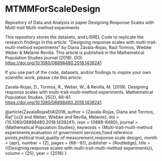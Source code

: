 # MTMMForScaleDesign
Repository of Data and Analysis in paper Designing Response Scales with Multi-trait Multi-method experiments

This repository stores the datasets, and LISREL Code to replicate the research findings in the article:
"Designing response scales with multi-trait-multi-method experiments" by
Diana Zavala-Rojas, Raül Tormos, Wiebke Weber & Melanie Revilla. This article is published in the
Mathematical Population Studies journal (2018). DOI: https://doi.org/10.1080/08898480.2018.1439241

If you use part of the code, datasets, and/or findings to inspire your own scientific work, please cite this article:

Zavala-Rojas, D., Tormos, R., Weber, W., & Revilla, M. (2018). Designing response scales with 
multi-trait-multi-method experiments. Mathematical Population Studies, 25(2), 66–81. 
https://doi.org/10.1080/08898480.2018.1439241 

@article{ZavalaRojasEtAl2018,
author = {Zavala-Rojas, Diana and Tormos, Ra{\"{u}}l and Weber, Wiebke and Revilla, Melanie},
doi = {10.1080/08898480.2018.1439241},
issn = {0889-8480},
journal = {Mathematical Population Studies},
keywords = {Multi-trait-multi-method experiments,evaluation of government services,fixed reference points,political trust,quality of measurement,response scale design},
month = {apr},
number = {2},
pages = {66--81},
publisher = {Routledge},
title = {{Designing response scales with multi-trait-multi-method experiments}},
volume = {25},
year = {2018}
}

